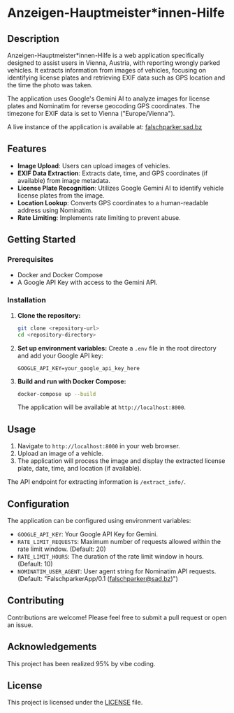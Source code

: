# Anzeigen-Hauptmeister*innen-Hilfe

## Description

Anzeigen-Hauptmeister*innen-Hilfe is a web application specifically designed to assist users in Vienna, Austria, with reporting wrongly parked vehicles. It extracts information from images of vehicles, focusing on identifying license plates and retrieving EXIF data such as GPS location and the time the photo was taken.

The application uses Google's Gemini AI to analyze images for license plates and Nominatim for reverse geocoding GPS coordinates. The timezone for EXIF data is set to Vienna ("Europe/Vienna").

A live instance of the application is available at: [falschparker.sad.bz](https://falschparker.sad.bz)

## Features

*   **Image Upload**: Users can upload images of vehicles.
*   **EXIF Data Extraction**: Extracts date, time, and GPS coordinates (if available) from image metadata.
*   **License Plate Recognition**: Utilizes Google Gemini AI to identify vehicle license plates from the image.
*   **Location Lookup**: Converts GPS coordinates to a human-readable address using Nominatim.
*   **Rate Limiting**: Implements rate limiting to prevent abuse.

## Getting Started

### Prerequisites

*   Docker and Docker Compose
*   A Google API Key with access to the Gemini API.

### Installation

1.  **Clone the repository:**
    ```bash
    git clone <repository-url>
    cd <repository-directory>
    ```

2.  **Set up environment variables:**
    Create a `.env` file in the root directory and add your Google API key:
    ```env
    GOOGLE_API_KEY=your_google_api_key_here
    ```

3.  **Build and run with Docker Compose:**
    ```bash
    docker-compose up --build
    ```
    The application will be available at `http://localhost:8000`.

## Usage

1.  Navigate to `http://localhost:8000` in your web browser.
2.  Upload an image of a vehicle.
3.  The application will process the image and display the extracted license plate, date, time, and location (if available).

The API endpoint for extracting information is `/extract_info/`.

## Configuration

The application can be configured using environment variables:

*   `GOOGLE_API_KEY`: Your Google API Key for Gemini.
*   `RATE_LIMIT_REQUESTS`: Maximum number of requests allowed within the rate limit window. (Default: 20)
*   `RATE_LIMIT_HOURS`: The duration of the rate limit window in hours. (Default: 10)
*   `NOMINATIM_USER_AGENT`: User agent string for Nominatim API requests. (Default: "FalschparkerApp/0.1 (falschparker@sad.bz)")

## Contributing

Contributions are welcome! Please feel free to submit a pull request or open an issue.

## Acknowledgements

This project has been realized 95% by vibe coding.

## License

This project is licensed under the [LICENSE](./LICENSE) file.
